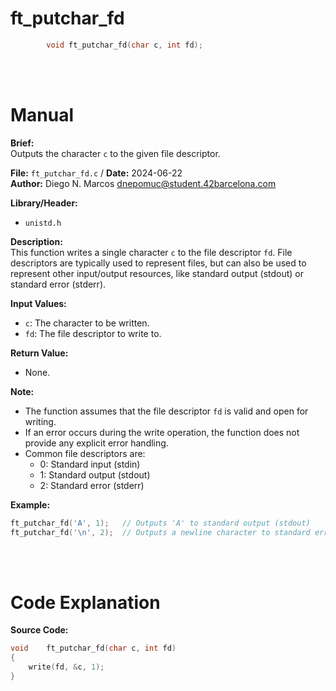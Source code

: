 # ft_putchar_fd
``` c 
		void ft_putchar_fd(char c, int fd);
```
<br>
<br>

# Manual
**Brief:**  
Outputs the character `c` to the given file descriptor.

**File:** `ft_putchar_fd.c` / **Date:** 2024-06-22  
**Author:** Diego N. Marcos <dnepomuc@student.42barcelona.com>

**Library/Header:**  
* `unistd.h`

**Description:**  
This function writes a single character `c` to the file descriptor `fd`. File descriptors are typically used to represent files, but can also be used to represent other input/output resources, like standard output (stdout) or standard error (stderr).

**Input Values:**  
* `c`: The character to be written.
* `fd`: The file descriptor to write to.

**Return Value:**  
* None.

**Note:**  
- The function assumes that the file descriptor `fd` is valid and open for writing.
- If an error occurs during the write operation, the function does not provide any explicit error handling.
- Common file descriptors are:
    - 0: Standard input (stdin)
    - 1: Standard output (stdout)
    - 2: Standard error (stderr)

**Example:**  
```c
ft_putchar_fd('A', 1);   // Outputs 'A' to standard output (stdout)
ft_putchar_fd('\n', 2);  // Outputs a newline character to standard error (stderr)
```

<br>
<br>

# Code Explanation
**Source Code:**
``` C
void	ft_putchar_fd(char c, int fd)
{
	write(fd, &c, 1);
}

```